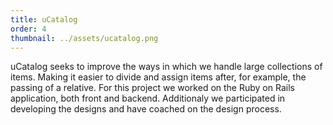 ```yaml
---
title: uCatalog
order: 4
thumbnail: ../assets/ucatalog.png
---
```


uCatalog seeks to improve the ways in which we handle large collections of items. Making it easier to divide and assign items after, for example, the passing of a relative. For this project we worked on the Ruby on Rails application, both front and backend. Additionaly we participated in developing the designs and have coached on the design process.
